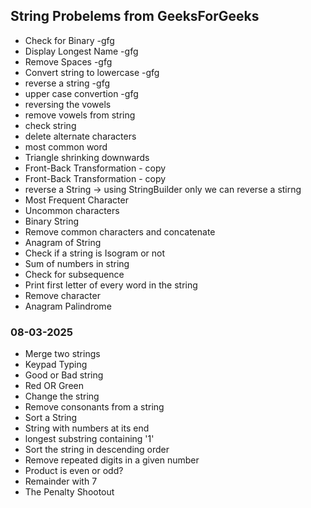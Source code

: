 ## String Probelems from GeeksForGeeks


* Check for Binary -gfg
* Display Longest Name -gfg
* Remove Spaces -gfg
* Convert string to lowercase -gfg
* reverse a string -gfg
* upper case convertion -gfg
* reversing the vowels
* remove vowels from string
* check string
* delete alternate characters
* most common word
* Triangle shrinking downwards
* Front-Back Transformation - copy
* Front-Back Transformation - copy
* reverse a String -> using StringBuilder only we can reverse a stirng
* Most Frequent Character
* Uncommon characters
* Binary String
* Remove common characters and concatenate
* Anagram of String
* Check if a string is Isogram or not
* Sum of numbers in string
* Check for subsequence
* Print first letter of every word in the string
* Remove character
* Anagram Palindrome


### 08-03-2025
* Merge two strings
* Keypad Typing
* Good or Bad string
* Red OR Green
* Change the string
* Remove consonants from a string
* Sort a String
* String with numbers at its end
* longest substring containing '1'
* Sort the string in descending order
* Remove repeated digits in a given number
* Product is even or odd?
* Remainder with 7
* The Penalty Shootout
















